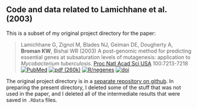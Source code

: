 ## Code and data related to Lamichhane et al. (2003)

This is a subset of my original project directory for the paper:

> Lamichhane G, Zignol M, Blades NJ, Geiman DE, Dougherty A, **Broman KW**, Bishai WR (2003)  A post-genomic method
> for predicting essential genes at subsaturation levels of mutagenesis:
> application to <i>Mycobacterium tuberculosis</i>.  [Proc Natl Acad Sci USA](http://www.pnas.org/) 100:7213-7218
> [![PubMed](https://kbroman.org/pages/icons16/pubmed-icon.png)](https://www.ncbi.nlm.nih.gov/pubmed/12775759)
> [![pdf (260k)](https://kbroman.org/pages/icons16/pdf-icon.png)](https://www.pnas.org/content/pnas/100/12/7213.full.pdf)
> [![R/negenes](https://kbroman.org/pages/icons16/R-icon.png)](https://github.com/kbroman/negenes)
> [![doi](https://kbroman.org/pages/icons16/doi-icon.png)](https://doi.org/10.1073/pnas.1231432100)

The original project directory is in a
[separate repository on github](https://github.com/kbroman/Project_Lamichhane2003).
In preparing the present directory, I deleted some of the stuff that
was not used in the paper, and I deleted all of the intermediate
results that were saved in `.RData` files.
